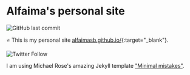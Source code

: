 # Alfaima's personal site

![GitHub last commit](https://img.shields.io/github/last-commit/AlfaimaSB/alfaimasb.github.io)

:star: This is my personal site [alfaimasb.github.io/](https://alfaimasb.github.io){:target="_blank"}. 

![Twitter Follow](https://img.shields.io/twitter/follow/AlfaimaSB?style=social)

I am using Michael Rose's amazing Jekyll template ["Minimal mistakes"](https://mmistakes.github.io/minimal-mistakes/).
